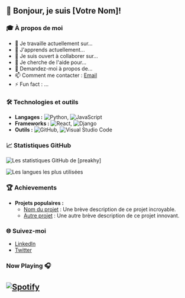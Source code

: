 ## 👋 Bonjour, je suis [Votre Nom]!

### 🎓 À propos de moi
- 🔭 Je travaille actuellement sur...
- 🌱 J'apprends actuellement...
- 👯 Je suis ouvert à collaborer sur...
- 🤔 Je cherche de l'aide pour...
- 💬 Demandez-moi à propos de...
- 📫 Comment me contacter : [Email](mailto:exemple@example.com)
- ⚡ Fun fact : ...

### 🛠️ Technologies et outils
- **Langages :** ![Python](https://img.shields.io/badge/-Python-3776AB?style=flat&logo=python&logoColor=white), ![JavaScript](https://img.shields.io/badge/-JavaScript-F7DF1E?style=flat&logo=javascript&logoColor=black)
- **Frameworks :** ![React](https://img.shields.io/badge/-React-61DAFB?style=flat&logo=react&logoColor=white), ![Django](https://img.shields.io/badge/-Django-092E20?style=flat&logo=django&logoColor=white)
- **Outils :** ![GitHub](https://img.shields.io/badge/-GitHub-181717?style=flat&logo=github), ![Visual Studio Code](https://img.shields.io/badge/-VS%20Code-007ACC?style=flat&logo=visual-studio-code&logoColor=white)

### 📈 Statistiques GitHub
![Les statistiques GitHub de [preakhy]](https://github-readme-stats.vercel.app/api?username=preakhy&show_icons=true&theme=radical)

![Les langues les plus utilisées](https://github-readme-stats.vercel.app/api/top-langs/?username=preakhy&layout=compact&theme=radical)

### 🏆 Achievements
- **Projets populaires :**
  - [Nom du projet](https://github.com/votre_nom/projet) : Une brève description de ce projet incroyable.
  - [Autre projet](https://github.com/votre_nom/other_project) : Une autre brève description de ce projet innovant.

### 🌐 Suivez-moi
- [LinkedIn](https://www.linkedin.com/in/votre_nom)
- [Twitter](https://twitter.com/votre_nom)

### Now Playing 🎧

[![Spotify](https://github-readme-remake.vercel.app/api/spotify)](https://open.spotify.com/user/i59vhe9ryuluce0pcq61vopgd)
<br/>
---
